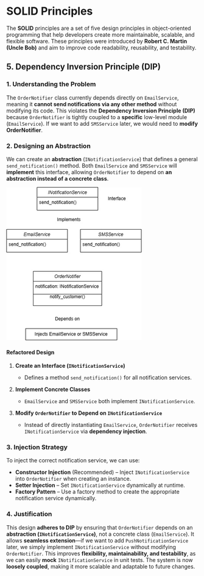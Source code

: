 ﻿# SOLID Principles

The **SOLID** principles are a set of five design principles in object-oriented programming that help developers create more maintainable, scalable, and flexible software. These principles were introduced by **Robert C. Martin (Uncle Bob)** and aim to improve code readability, reusability, and testability.


## 5. Dependency Inversion Principle (DIP)

### **1. Understanding the Problem**

The `OrderNotifier` class currently depends directly on `EmailService`, meaning it **cannot send notifications via any other method** without modifying its code. This violates the **Dependency Inversion Principle (DIP)** because `OrderNotifier` is tightly coupled to a **specific** low-level module (`EmailService`). If we want to add `SMSService` later, we would need to **modify OrderNotifier**.

### **2. Designing an Abstraction**
We can create an **abstraction** (`INotificationService`) that defines a general `send_notification()` method. Both `EmailService` and `SMSService` will **implement** this interface, allowing `OrderNotifier` to depend on **an abstraction instead of a concrete class**.

![My Image](Images/5.jpg)

#### **Refactored Design**

1.  **Create an Interface (`INotificationService`)**
    
    -   Defines a method `send_notification()` for all notification services.
2.  **Implement Concrete Classes**
    
    -   `EmailService` and `SMSService` both implement `INotificationService`.
3.  **Modify `OrderNotifier` to Depend on `INotificationService`**
    
    -   Instead of directly instantiating `EmailService`, `OrderNotifier` receives `INotificationService` via **dependency injection**.
 
### **3. Injection Strategy**

To inject the correct notification service, we can use:

-   **Constructor Injection** (Recommended) – Inject `INotificationService` into `OrderNotifier` when creating an instance.
-   **Setter Injection** – Set `INotificationService` dynamically at runtime.
-   **Factory Pattern** – Use a factory method to create the appropriate notification service dynamically.

### **4. Justification**

This design **adheres to DIP** by ensuring that `OrderNotifier` depends on an **abstraction (`INotificationService`)**, not a concrete class (`EmailService`). It allows **seamless extension**—if we want to add `PushNotificationService` later, we simply implement `INotificationService` without modifying `OrderNotifier`. This improves **flexibility, maintainability, and testability**, as we can easily **mock** `INotificationService` in unit tests. The system is now **loosely coupled**, making it more scalable and adaptable to future changes.
